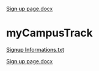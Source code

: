 [Sign up page.docx](https://github.com/psanjivshrinath/myCampusTrack/files/6868613/Sign.up.page.docx)
# myCampusTrack
[Signup Informations.txt](https://github.com/psanjivshrinath/myCampusTrack/files/6856639/Signup.Informations.txt)


[Sign up page.docx](https://github.com/psanjivshrinath/myCampusTrack/files/6863346/Sign.up.page.docx)

